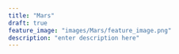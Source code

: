 ```yaml
---
title: "Mars"
draft: true
feature_image: "images/Mars/feature_image.png"
description: "enter description here"
---
```


